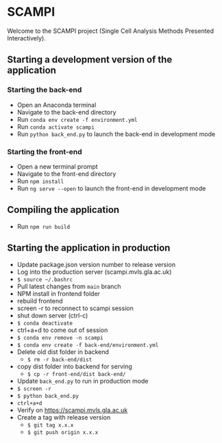 # SCAMPI

Welcome to the SCAMPI project (Single Cell Analysis Methods Presented Interactively).

## Starting a development version of the application
### Starting the back-end
- Open an Anaconda terminal
- Navigate to the back-end directory
- Run `conda env create -f environment.yml`
- Run `conda activate scampi`
- Run `python back_end.py` to launch the back-end in development mode
### Starting the front-end
- Open a new terminal prompt
- Navigate to the front-end directory
- Run `npm install`
- Run `ng serve --open` to launch the front-end in development mode

## Compiling the application
- Run `npm run build`

## Starting the application in production

* Update package.json version number to release version
* Log into the production server (scampi.mvls.gla.ac.uk)
* `$ source ~/.bashrc`
* Pull latest changes from `main` branch
* NPM install in frontend folder
* rebuild frontend
* screen -r to reconnect to scampi session
* shut down server (ctrl-c)
* `$ conda deactivate`
* ctrl+a+d to come out of session
* `$ conda env remove -n scampi`
* `$ conda env create -f back-end/environment.yml`
* Delete old dist folder in backend
  * `$ rm -r back-end/dist`
* copy dist folder into backend for serving
  * `$ cp -r front-end/dist back-end/`
* Update `back_end.py` to run in production mode
* `$ screen -r`
* `$ python back_end.py`
* `ctrl+a+d`
* Verify on https://scampi.mvls.gla.ac.uk
* Create a tag with release version
  * `$ git tag x.x.x`
  * `$ git push origin x.x.x`